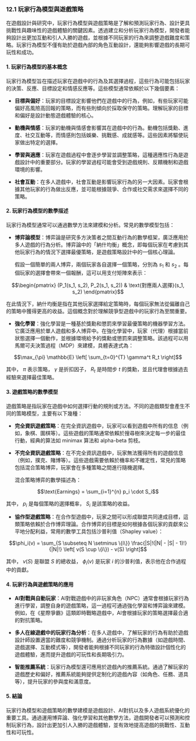### 12.1 玩家行為模型與遊戲策略

在遊戲設計與研究中，玩家行為模型與遊戲策略是了解和預測玩家行為、設計更具挑戰性與趣味性的遊戲體驗的關鍵因素。透過建立和分析玩家行為模型，開發者能夠設計出更加互動和引人入勝的遊戲，並根據不同玩家的行為來調整遊戲難度和策略。玩家行為模型不僅有助於遊戲內部的角色互動設計，還能夠影響遊戲的長期可玩性和成功。

#### 1. 玩家行為模型的基本概念

玩家行為模型旨在描述玩家在遊戲中的行為及其選擇過程，這些行為可能包括玩家的決策、反應、目標設定和情感反應等。這些模型通常依賴於以下幾個要素：

- **目標與偏好**：玩家的目標設定影響他們在遊戲中的行為，例如，有些玩家可能偏好高風險高回報的策略，而有些則傾向於採取保守的策略。理解玩家的目標和偏好是設計動態遊戲體驗的核心。
  
- **動機與情感**：玩家的動機與情感會影響其在遊戲中的行為。動機包括獎勳、進度、社交互動等，而情感則包括娛樂、挑戰感、成就感等。這些因素將驅使玩家做出特定的選擇。

- **學習與適應**：玩家在遊戲過程中會逐步學習並調整策略，這種適應性行為是遊戲設計中的重要部分。玩家的學習過程可能會受到遊戲規則、反饋機制和遊戲環境的影響。

- **社會互動**：在多人遊戲中，社會互動是影響玩家行為的另一大因素。玩家會根據其他玩家的行為做出反應，並可能根據競爭、合作或社交需求來選擇不同的策略。

#### 2. 玩家行為模型的數學描述

玩家行為模型通常可以通過數學方法來建模和分析。常見的數學模型包括：

- **博弈論模型**：博弈論是研究多方決策者之間互動行為的數學框架，廣泛應用於多人遊戲的行為分析。博弈論中的「納什均衡」概念，即每個玩家在考慮到其他玩家行為的情況下選擇最優策略，是遊戲策略設計中的一個核心理論。

  假設一個簡單的兩人博弈，兩個玩家各自選擇一個策略，分別為  $`s_1`$  和  $`s_2`$ 。每個玩家的選擇會帶來一個報酬，這可以用支付矩陣來表示：
  
  
```math
\begin{pmatrix}
  (P_1(s_1, s_2), P_2(s_1, s_2)) & \text{對應兩人選擇}(s_1, s_2)
  \end{pmatrix}
```

  
  在此情況下，納什均衡是指在其他玩家選擇給定策略時，每個玩家無法從偏離自己的策略中獲得更高的收益。這個概念對於理解競爭型遊戲中的玩家行為至關重要。

- **強化學習**：強化學習是一種基於獎勳和懲罰來學習最優策略的機器學習方法。它廣泛應用於單人遊戲和多人博弈中。在強化學習中，玩家（代理）根據當前狀態選擇一個動作，並根據環境給予的獎勳或懲罰來調整策略。該過程可以用馬爾可夫決策過程（MDP）來建模，具體表達式為：

  
```math
\max_{\pi} \mathbb{E} \left[ \sum_{t=0}^{T} \gamma^t R_t \right]
```

  
  其中， $`\pi`$  表示策略， $`\gamma`$  是折扣因子， $`R_t`$  是時間步  $`t`$  的獎勳，並且代理會根據過去經驗來選擇最佳策略。

#### 3. 遊戲策略的數學模型

遊戲策略是指玩家在遊戲中如何選擇行動的規則或方法。不同的遊戲類型會產生不同的策略模型，主要有以下幾種：

- **完全資訊遊戲策略**：在完全資訊遊戲中，玩家可以看到遊戲中所有的信息（例如，象棋、圍棋等）。這些遊戲的策略通常依賴於搜尋樹來決定每一步的最佳行動，經典的算法如 minimax 算法和 alpha-beta 剪枝。

- **不完全資訊遊戲策略**：在不完全資訊遊戲中，玩家無法獲得所有的遊戲信息（例如，撲克、賭博等）。這些遊戲需要依賴於機率和不確定性，常見的策略包括混合策略博弈，玩家會在多種策略之間進行隨機選擇。

  混合策略博弈的數學描述為：
  
```math
\text{Earnings} = \sum_{i=1}^{n} p_i \cdot S_i
```

  其中， $`p_i`$  是每個策略的選擇概率， $`S_i`$  是該策略的收益。

- **協作型遊戲策略**：在合作型遊戲中，玩家之間可以形成聯盟共同達成目標，這類策略依賴於合作博弈理論。合作博弈的目標是如何根據各個玩家的貢獻來公平地分配利益，常用的數學工具包括沙普利值（Shapley value）：

  
```math
\phi_i(v) = \sum_{S \subseteq N \setminus \{i\}} \frac{|S|!(|N| - |S| - 1)!}{|N|!} \left[ v(S \cup \{i\}) - v(S) \right]
```

  
  其中， $`v(S)`$  是聯盟  $`S`$  的總收益， $`\phi_i(v)`$  是玩家  $`i`$  的沙普利值，表示他在合作過程中的貢獻。

#### 4. 玩家行為與遊戲策略的應用

- **AI對戰與自動玩家**：AI對戰遊戲中的非玩家角色（NPC）通常會根據玩家行為進行學習，調整自身的遊戲策略，這一過程可通過強化學習和博弈論來建模。例如，在《星際爭霸》這類即時戰略遊戲中，AI會根據玩家的策略選擇最合適的對抗策略。

- **多人在線遊戲中的玩家行為分析**：在多人遊戲中，了解玩家的行為有助於遊戲設計師設置適當的難度和競爭機制。通過分析玩家的行為數據（如遊戲時間、遊戲選擇、互動模式等），開發者能夠根據不同玩家的行為特徵設計個性化的遊戲體驗，進而提升遊戲的可玩性和長期吸引力。

- **智能推薦系統**：玩家行為模型還可應用於遊戲內的推薦系統。通過了解玩家的遊戲歷史和偏好，推薦系統能夠提供定制化的遊戲內容（如角色、任務、道具等），提升玩家的參與度和滿意度。

#### 5. 結論

玩家行為模型和遊戲策略的數學建模是遊戲設計、AI對抗以及多人遊戲系統優化的重要工具。通過運用博弈論、強化學習和其他數學方法，遊戲開發者可以預測和控制玩家行為，設計出更加引人入勝的遊戲體驗，並有效地提高遊戲的挑戰性、互動性和可玩性。
